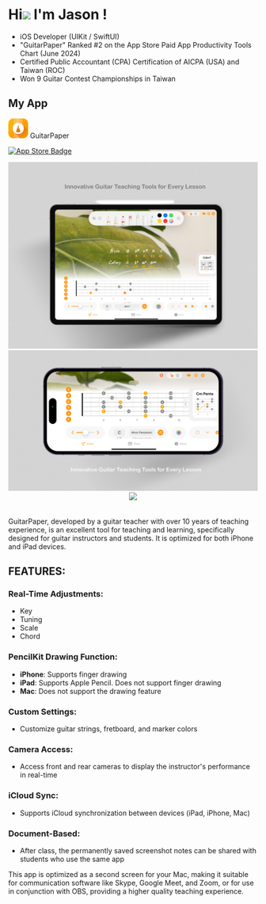 # Hi<img src="https://media.giphy.com/media/hvRJCLFzcasrR4ia7z/giphy.gif" width="3%"> I'm Jason !

- iOS Developer (UIKit / SwiftUI)
- "GuitarPaper" Ranked #2 on the App Store Paid App Productivity Tools Chart (June 2024)
- Certified Public Accountant (CPA) Certification of AICPA (USA) and Taiwan (ROC)
- Won 9 Guitar Contest Championships in Taiwan

## My App 

<img src="https://raw.githubusercontent.com/JWChannel/JWChannel/main/Assets/icon_64x64.png" width="40" height="40"/> GuitarPaper

 [![App Store Badge](https://img.shields.io/badge/View_on_App_Store-gray?style=flash&logo=Apple&logoColor=white&labelColor=black)](https://apps.apple.com/tw/app/guitarpaper/id6499111031?l=en-GB)

<div align="center">
  <img src="https://raw.githubusercontent.com/JWChannel/JWChannel/main/Assets/AppWorks-AppDemo-iPad13-1-re-v3.png" width="540" /><br>
  <img src="https://raw.githubusercontent.com/JWChannel/JWChannel/main/Assets/AppWorks-AppDemo-iPhone55-1.png" width="540" /><br>
  <img src="https://raw.githubusercontent.com/JWChannel/JWChannel/main/Assets/GuitarPaper-Demo-High.gif" width="540" /><br>
</div>
<br>

GuitarPaper, developed by a guitar teacher with over 10 years of teaching experience, is an excellent tool for teaching and learning, specifically designed for guitar instructors and students. It is optimized for both iPhone and iPad devices.

## FEATURES:

### Real-Time Adjustments:
- Key
- Tuning
- Scale
- Chord

### PencilKit Drawing Function:
- **iPhone**: Supports finger drawing
- **iPad**: Supports Apple Pencil. Does not support finger drawing
- **Mac**: Does not support the drawing feature

### Custom Settings:
- Customize guitar strings, fretboard, and marker colors

### Camera Access:
- Access front and rear cameras to display the instructor's performance in real-time

### iCloud Sync:
- Supports iCloud synchronization between devices (iPad, iPhone, Mac)

### Document-Based:
- After class, the permanently saved screenshot notes can be shared with students who use the same app

This app is optimized as a second screen for your Mac, making it suitable for communication software like Skype, Google Meet, and Zoom, or for use in conjunction with OBS, providing a higher quality teaching experience.
